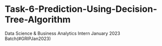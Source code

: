 # Task-6-Prediction-Using-Decision-Tree-Algorithm
Data Science &amp; Business Analytics Intern January 2023 Batch(#GRIPJan2023)
